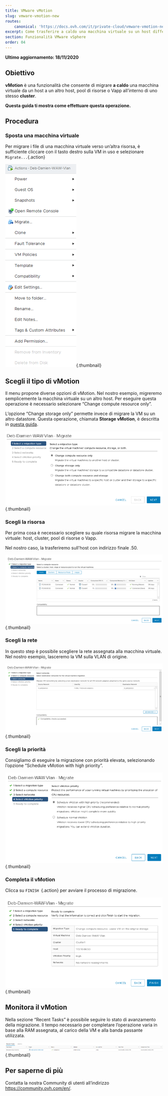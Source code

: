 ```yaml
---
title: VMware vMotion
slug: vmware-vmotion-new
routes:
    canonical: 'https://docs.ovh.com/it/private-cloud/vmware-vmotion-new/'
excerpt: Come trasferire a caldo una macchina virtuale su un host differente
section: Funzionalità VMware vSphere
order: 04
---
```


**Ultimo aggiornamento: 18/11/2020**

## Obiettivo

**vMotion** è una funzionalità che consente di migrare **a caldo** una macchina virtuale da un host a un altro host, pool di risorse o Vapp all’interno di uno stesso **cluster**.

**Questa guida ti mostra come effettuare questa operazione.**

## Procedura

### Sposta una macchina virtuale

Per migrare i file di una macchina virtuale verso un’altra risorsa, è sufficiente cliccare con il tasto destro sulla VM in uso e selezionare `Migrate...`{.action}

![Spostare una macchina virtuale](images/Vmotion1.png){.thumbnail}

## Scegli il tipo di vMotion

Il menu propone diverse opzioni di vMotion. Nel nostro esempio, migreremo semplicemente la macchina virtuale su un altro host. Per eseguire questa operazione è necessario selezionare “Change compute resource only”.

L’opzione “Change storage only” permette invece di migrare la VM su un altro datastore. Questa operazione, chiamata **Storage vMotion**, è descritta in [questa guida](../vmware_storage_vmotion/).

![Scelta del tipo di vMotion](images/Vmotion2.png){.thumbnail}

### Scegli la risorsa

Per prima cosa è necessario scegliere su quale risorsa migrare la macchina virtuale: host, cluster, pool di risorse o Vapp. 

Nel nostro caso, la trasferiremo sull'host con indirizzo finale .50.

![Scelta della risorsa](images/Vmotion3.png){.thumbnail}

### Scegli la rete

In questo step è possibile scegliere la rete assegnata alla macchina virtuale. Nel nostro esempio, lasceremo la VM sulla VLAN di origine.

![Scelta della rete](images/Vmotion4.png){.thumbnail}

### Scegli la priorità

Consigliamo di eseguire la migrazione con priorità elevata, selezionando l’opzione “Schedule vMotion with high priority”.

![Scelta della priorità](images/Vmotion5.png){.thumbnail}

### Completa il vMotion

Clicca su `FINISH `{.action} per avviare il processo di migrazione.

![completare il vMotion](images/Vmotion6.png){.thumbnail}

## Monitora il vMotion

Nella sezione “Recent Tasks” è possibile seguire lo stato di avanzamento della migrazione. Il tempo necessario per completare l’operazione varia in base alla RAM assegnata, al carico della VM e alla banda passante utilizzata.

![Monitoraggio del vMotion](images/Vmotion7.png){.thumbnail}

## Per saperne di più

Contatta la nostra Community di utenti all’indirizzo <https://community.ovh.com/en/>.
